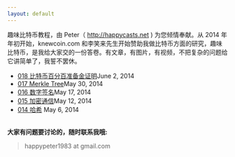 ```yaml
---
layout: default
---
```


趣味比特币教程，由 Peter（ <http://happycasts.net> ) 为您倾情奉献。从 2014 年年初开始，knewcoin.com 和李笑来先生开始赞助我做比特币方面的研究，趣味比特币，是我给大家交的一份答卷。有文章，有图片，有视频，不把复杂的问题给它讲简单了，我誓不罢休。

<ul class="listing">
	<li>
		<a href="018_proof_of_reserve.html">018 比特币百分百准备金证明</a><span>June 2, 2014</span>
	</li>
	<li>
		<a href="017_merkle_tree.html">017 Merkle Tree</a><span>May 30, 2014</span>	
	</li>
	<li>
		<a href="016_digi_sig.html">016 数字签名</a><span>May 17, 2014</span>
	</li>
	<li>
		<a href="015_crypto.html">015 加密通信</a><span>May 12, 2014</span>
	</li>
	<li>
		<a href="014_hash.html">014 哈希</a> <span>May 6, 2014</span>
	</li>
</ul>


<p><br /><b>大家有问题要讨论的，随时联系我哦:</b></p>

<blockquote>
<p>
happypeter1983 at gmail.com
</p>
</blockquote>




